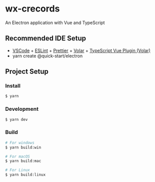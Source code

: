 # wx-crecords

An Electron application with Vue and TypeScript

## Recommended IDE Setup

- [VSCode](https://code.visualstudio.com/) + [ESLint](https://marketplace.visualstudio.com/items?itemName=dbaeumer.vscode-eslint) + [Prettier](https://marketplace.visualstudio.com/items?itemName=esbenp.prettier-vscode) + [Volar](https://marketplace.visualstudio.com/items?itemName=Vue.volar) + [TypeScript Vue Plugin (Volar)](https://marketplace.visualstudio.com/items?itemName=Vue.vscode-typescript-vue-plugin)
- yarn create @quick-start/electron

## Project Setup

### Install

```bash
$ yarn
```

### Development

```bash
$ yarn dev
```

### Build

```bash
# For windows
$ yarn build:win

# For macOS
$ yarn build:mac

# For Linux
$ yarn build:linux
```
